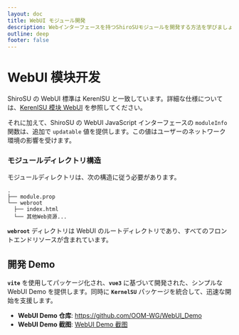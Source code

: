 ```yaml
---
layout: doc
title: WebUI モジュール開発
description: Webインターフェースを持つShiroSUモジュールを開発する方法を学びましょう
outline: deep
footer: false
---
```

# **WebUI 模块开发**

ShiroSU の WebUI 標準は KerenlSU と一致しています。詳細な仕様については、[KerenlSU 模块 WebUI](https://kernelsu.org/zh_CN/guide/module-webui.html) を参照してください。

それに加えて、ShiroSU の WebUI JavaScript インターフェースの `moduleInfo` 関数は、追加で `updatable` 値を提供します。この値はユーザーのネットワーク環境の影響を受けます。

### **モジュールディレクトリ構造**

モジュールディレクトリは、次の構造に従う必要があります。

```
.
├── module.prop
└── webroot
  ├── index.html
  └── 其他Web资源...
```

**`webroot`** ディレクトリは WebUI のルートディレクトリであり、すべてのフロントエンドリソースが含まれています。

## **開発 Demo**

**`vite`** を使用してパッケージ化され、**`vue3`** に基づいて開発された、シンプルな WebUI Demo を提供します。同時に **`KernelSU`** パッケージを統合して、迅速な開始を支援します。

- **WebUI Demo 仓库**: <https://github.com/OOM-WG/WebUI_Demo>
- **WebUI Demo 截图**: [WebUI Demo 截图](/assets/img/webui.webp)